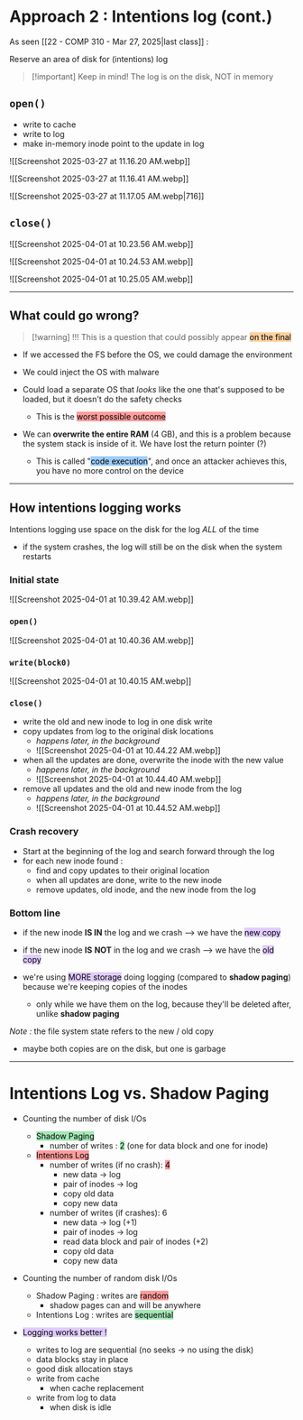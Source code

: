 
# Approach 2 : Intentions log (cont.)
As seen [[22 - COMP 310 - Mar 27, 2025|last class]] : 

Reserve an area of disk for (intentions) log

> [!important] Keep in mind!
> The log is on the disk, NOT in memory

## `open()`
- write to cache
- write to log
- make in-memory inode point to the update in log

![[Screenshot 2025-03-27 at 11.16.20 AM.webp]]

![[Screenshot 2025-03-27 at 11.16.41 AM.webp]]

![[Screenshot 2025-03-27 at 11.17.05 AM.webp|716]]

## `close()`
![[Screenshot 2025-04-01 at 10.23.56 AM.webp]]

![[Screenshot 2025-04-01 at 10.24.53 AM.webp]]

![[Screenshot 2025-04-01 at 10.25.05 AM.webp]]

---

## What could go wrong?

> [!warning] !!!
> This is a question that could possibly appear <mark style="background: #FFB86CA6;">on the final </mark>

- If we accessed the FS before the OS, we could damage the environment
- We could inject the OS with malware
- Could load a separate OS that *looks* like the one that's supposed to be loaded, but it doesn't do the safety checks
	- This is the <mark style="background: #FF000063;">worst possible outcome</mark>

- We can **overwrite the entire RAM** (4 GB), and this is a problem because the system stack is inside of it. We have lost the return pointer (?)
	- This is called "<mark style="background: #007DFF61;">code execution</mark>", and once an attacker achieves this, you have no more control on the device


--- 
## How intentions logging works 

Intentions logging use space on the disk for the log *ALL* of the time
- if the system crashes, the log will still be on the disk when the system restarts

### Initial state
![[Screenshot 2025-04-01 at 10.39.42 AM.webp]]

### `open()`
![[Screenshot 2025-04-01 at 10.40.36 AM.webp]]

### `write(block0)`
![[Screenshot 2025-04-01 at 10.40.15 AM.webp]]


### `close()`
- write the old and new inode to log in one disk write
- copy updates from log to the original disk locations
	- *happens later, in the background*
	- ![[Screenshot 2025-04-01 at 10.44.22 AM.webp]]
- when all the updates are done, overwrite the inode with the new value
	- *happens later, in the background*
	- ![[Screenshot 2025-04-01 at 10.44.40 AM.webp]]
- remove all updates and the old and new inode from the log
	- *happens later, in the background*
	- ![[Screenshot 2025-04-01 at 10.44.52 AM.webp]]

### Crash recovery
- Start at the beginning of the log and search forward through the log
- for each new inode found : 
	- find and copy updates to their original location
	- when all updates are done, write to the new inode
	- remove updates, old inode, and the new inode from the log

### Bottom line
- if the new inode **IS IN** the log and we crash --> we have the <mark style="background: #D2B3FFA6;">new copy</mark>
- if the new inode **IS** **NOT** in the log and we crash --> we have the <mark style="background: #D2B3FFA6;">old copy</mark>

- we're using <mark style="background: #D2B3FFA6;">MORE storage</mark> doing logging (compared to **shadow paging**) because we're keeping copies of the inodes
	- only while we have them on the log, because they'll be deleted after, unlike **shadow paging**

*Note :* the file system state refers to the new / old copy
- maybe both copies are on the disk, but one is garbage

---

# Intentions Log vs. Shadow Paging

- Counting the number of disk I/Os
	- <mark style="background: #76DD90A8;">Shadow Paging</mark> 
		- number of writes : <mark style="background: #76DD90A8;">2</mark> (one for data block and one for inode)
	- <mark style="background: #FF000063;">Intentions Log</mark>  
		- number of writes (if no crash): <mark style="background: #FF000063;">4</mark> 
			- new data -> log
			- pair of inodes -> log
			- copy old data 
			- copy new data
		- number of writes (if crashes): 6
			- new data -> log (+1)
			- pair of inodes -> log
			- read data block and pair of inodes (+2)
			- copy old data 
			- copy new data

- Counting the number of random disk I/Os
	- Shadow Paging : writes are <mark style="background: #FF000063;">random</mark>
		- shadow pages can and will be anywhere
	- Intentions Log : writes are <mark style="background: #76DD90A8;">sequential</mark>

- <mark style="background: #D2B3FFA6;">Logging works better !</mark>
	- writes to log are sequential (no seeks -> no using the disk)
	- data blocks stay in place
	- good disk allocation stays
	- write from cache 
		- when cache replacement 
	- write from log to data 
		- when disk is idle
